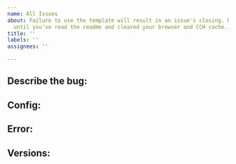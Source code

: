 ```yaml
---
name: All Issues
about: Failure to use the template will result in an issue's closing. Do not post
  until you've read the readme and cleared your browser and CCH cache.
title: ''
labels: ''
assignees: ''

---
```


<!-- Failure to follow this template will result in your issue being closed. Please, search existing and closed issues to see if other's have already posted the issue. -->

## Describe the bug:
<!-- A clear and concise description of what the bug is. -->

## Config:
<!-- Insert your lovelace code for the card as a codeblock, do not paste as plain text. -->

## Error:
<!-- HA log errors & browser Dev-Tools errors (F12). Please explain if card is functional despite error message. -->

## Versions:
<!-- Please include all of the following: Version of this card, Home Assistant version, browser type and version, and if you use YAML or Storage Mode -->

<!-- If applicable, add screenshots to help explain your problem. -->

<!-- Please include any other information that you think may be helpful. -->
